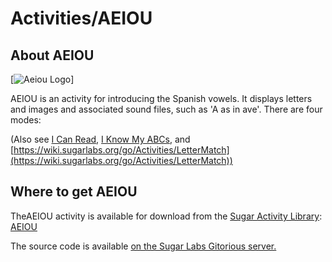 ﻿# Activities/AEIOU

## About AEIOU

[![Aeiou Logo](https://wiki.sugarlabs.org/images/8/8b/AEIOUicon.png)]

AEIOU is an activity for introducing the Spanish vowels. It displays letters and images and associated sound files, such as 'A as in ave'. There are four modes:



(Also see [I Can Read](https://wiki.sugarlabs.org/go/Activities/Icanread), [I Know My ABCs](https://wiki.sugarlabs.org/go/Activities/IKnowMyABCs), and [https://wiki.sugarlabs.org/go/Activities/LetterMatch](https://wiki.sugarlabs.org/go/Activities/LetterMatch))

## Where to get AEIOU
TheAEIOU activity is available for download from the [Sugar Activity Library](http://activities.sugarlabs.org/): [AEIOU](http://activities.sugarlabs.org/en-US/sugar/addon/4626)

The source code is available [on the Sugar Labs Gitorious server.](http://git.sugarlabs.org/aeiou)
